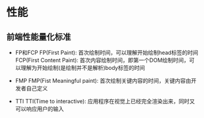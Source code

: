 # 性能

## 前端性能量化标准

- FP和FCP
FP(First Paint): 首次绘制时间，可以理解开始绘制head标签的时间    
FCP(First Content Paint): 首次内容绘制时间，即第一个DOM绘制时间，可以理解为开始绘制(是绘制并不是解析)body标签的时间     

- FMP
FMP(Fist Meaningful paint): 首次绘制关键内容的时间，关键内容由开发者自己定义   

- TTI
TTI(Time to interactive): 应用程序在视觉上已经完全渲染出来，同时又可以响应用户的输入




